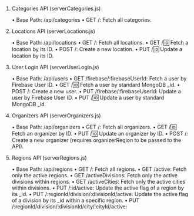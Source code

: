 1. Categories API (serverCategories.js)

   • Base Path: /api/categories
   • GET /: Fetch all categories.

2. Locations API (serverLocations.js)

   • Base Path: /api/locations
   • GET /: Fetch all locations.
   • GET /:id: Fetch a location by its ID.
   • POST /: Create a new location.
   • PUT /:id: Update a location by its ID.

3. User Login API (serverUserLogin.js)

   • Base Path: /api/users
   • GET /firebase/:firebaseUserId: Fetch a user by Firebase User ID.
   • GET /:id: Fetch a user by standard MongoDB \_id.
   • POST /: Create a new user.
   • PUT /firebase/:firebaseUserId: Update a user by Firebase User ID.
   • PUT /:id: Update a user by standard MongoDB \_id.

4. Organizers API (serverOrganizers.js)

   • Base Path: /api/organizers
   • GET /: Fetch all organizers.
   • GET /:id: Fetch an organizer by ID.
   • PUT /:id: Update an organizer by ID.
   • POST /: Create a new organizer (requires organizerRegion to be passed to the API).

5. Regions API (serverRegions.js)

   • Base Path: /api/regions
   • GET /: Fetch all regions.
   • GET /active: Fetch only the active regions.
   • GET /activeDivisions: Fetch only the active divisions within regions.
   • GET /activeCities: Fetch only the active cities within divisions.
   • PUT /:id/active: Update the active flag of a region by its \_id.
   • PUT /:regionId/division/:divisionId/active: Update the active flag of a division by its \_id within a specific region.
   • PUT /:regionId/division/:divisionId/city/:cityId/active:
